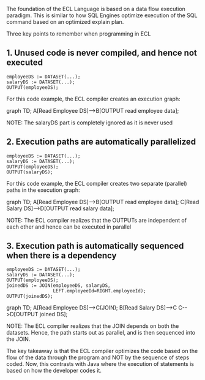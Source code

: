 The foundation of the ECL Language is based on a data flow execution paradigm. This is similar to how SQL Engines optimize execution of the SQL command based on an optimized explain plan.

Three key points to remember when programming in ECL 

## 1. Unused code is never compiled, and hence not executed

```ecl
employeeDS := DATASET(...);
salaryDS := DATASET(...);
OUTPUT(employeeDS);
```

For this code example, the ECL compiler creates an execution graph:

<div class="mermaid">
graph TD;
    A[Read Employee DS]-->B[OUTPUT read employee data];
</div> 

NOTE: The salaryDS part is completely ignored as it is never used


## 2. Execution paths are automatically parallelized 

```ecl
employeeDS := DATASET(...);
salaryDS := DATASET(...);
OUTPUT(employeeDS);
OUTPUT(salaryDS);
```


For this code example, the ECL compiler creates two separate (parallel) paths in the execution graph:

<div class="mermaid">
graph TD;
    A[Read Employee DS]-->B[OUTPUT read employee data];
    C[Read Salary DS]-->D[OUTPUT read salary data];
</div> 

NOTE: The ECL compiler realizes that the OUTPUTs are independent of each other and hence can be executed in parallel

## 3. Execution path is automatically sequenced when there is a dependency

```ecl
employeeDS := DATASET(...);
salaryDS := DATASET(...);
OUTPUT(employeeDS);
joinedDS := JOIN(employeeDS, salaryDS, 
                 LEFT.employeeId=RIGHT.employeeId);
OUTPUT(joinedDS);
```


<div class="mermaid">
graph TD;
    A[Read Employee DS]-->C(JOIN);
    B[Read Salary DS]-->C
    C-->D[OUTPUT joined DS];
</div> 


NOTE: The ECL compiler realizes that the JOIN depends on both the datasets. Hence, the path starts out as parallel, and is then sequenced into the JOIN.

The key takeaway is that the ECL compiler optimizes the code based on the flow of the data through the program and NOT by the sequence of steps coded. Now, this contrasts with Java where the execution of statements is based on how the developer codes it. 